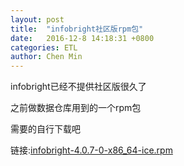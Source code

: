 ```yaml
---
layout: post
title:  "infobright社区版rpm包"
date:   2016-12-8 14:18:31 +0800
categories: ETL
author: Chen Min
---
```



infobright已经不提供社区版很久了

之前做数据仓库用到的一个rpm包

需要的自行下载吧

链接:[infobright-4.0.7-0-x86_64-ice.rpm](file/infobright-4.0.7-0-x86_64-ice.rpm)